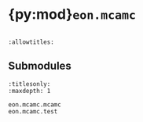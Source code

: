 # {py:mod}`eon.mcamc`

```{py:module} eon.mcamc
```

```{autodoc2-docstring} eon.mcamc
:allowtitles:
```

## Submodules

```{toctree}
:titlesonly:
:maxdepth: 1

eon.mcamc.mcamc
eon.mcamc.test
```
